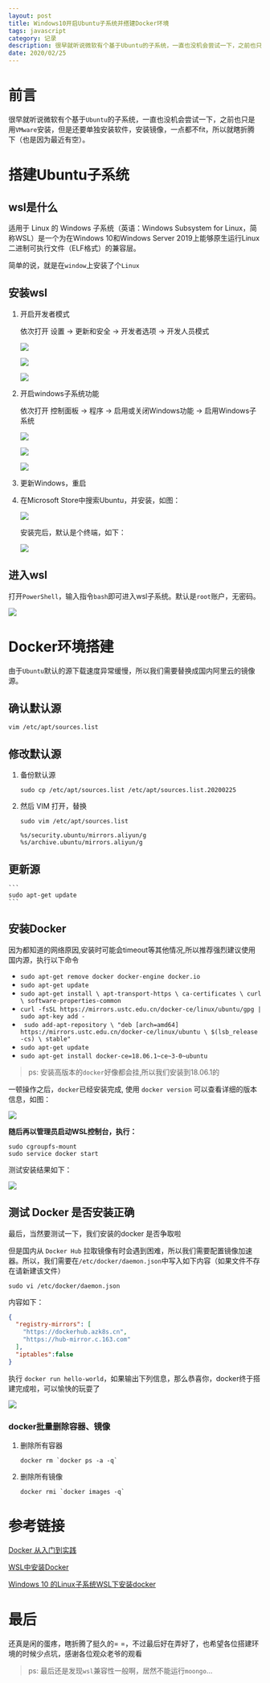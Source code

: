 ```yaml
---
layout: post
title: Windows10开启Ubuntu子系统并搭建Docker环境
tags: javascript
category: 记录
description: 很早就听说微软有个基于Ubuntu的子系统，一直也没机会尝试一下，之前也只是用VMware安装，但是还要单独安装软件，安装镜像，一点都不fit，所以就瞎折腾下（也是因为最近有空）。
date: 2020/02/25
---
```


# 前言

很早就听说微软有个基于`Ubuntu`的子系统，一直也没机会尝试一下，之前也只是用`VMware`安装，但是还要单独安装软件，安装镜像，一点都不fit，所以就瞎折腾下（也是因为最近有空）。

# 搭建Ubuntu子系统

## wsl是什么

适用于 Linux 的 Windows 子系统（英语：Windows Subsystem for Linux，简称WSL）是一个为在Windows 10和Windows Server 2019上能够原生运行Linux二进制可执行文件（ELF格式）的兼容层。

简单的说，就是在`window`上安装了个`Linux`

## 安装wsl

1. 开启开发者模式

    依次打开 设置 -> 更新和安全 -> 开发者选项 -> 开发人员模式

    ![](https://cdn.JsDelivr.net/gh/GATING/blog_imgs/2020-02-25/wsl01.jpg)

    ![](https://cdn.JsDelivr.net/gh/GATING/blog_imgs/2020-02-25/wsl02.jpg)

    ![](https://cdn.JsDelivr.net/gh/GATING/blog_imgs/2020-02-25/wsl03.jpg)



2. 开启windows子系统功能

    依次打开 控制面板 -> 程序 -> 启用或关闭Windows功能 -> 启用Windows子系统

    ![](https://cdn.JsDelivr.net/gh/GATING/blog_imgs/2020-02-25/wsl04.jpg)

    ![](https://cdn.JsDelivr.net/gh/GATING/blog_imgs/2020-02-25/wsl05.jpg)

    ![](https://cdn.JsDelivr.net/gh/GATING/blog_imgs/2020-02-25/wsl06.jpg)
    

3. 更新Windows，重启

4. 在Microsoft Store中搜索Ubuntu，并安装，如图：
    
    ![](https://cdn.JsDelivr.net/gh/GATING/blog_imgs/2020-02-25/wsl07.jpg)

    安装完后，默认是个终端，如下：

    ![](https://cdn.JsDelivr.net/gh/GATING/blog_imgs/2020-02-25/wsl08.jpg)

## 进入wsl

打开`PowerShell`，输入指令`bash`即可进入wsl子系统。默认是`root`账户，无密码。

![](https://cdn.JsDelivr.net/gh/GATING/blog_imgs/2020-02-25/wsl09.jpg)




# Docker环境搭建

由于`Ubuntu`默认的源下载速度异常缓慢，所以我们需要替换成国内阿里云的镜像源。

## 确认默认源

```shell
vim /etc/apt/sources.list
```

## 修改默认源

1. 备份默认源

    ```shell
    sudo cp /etc/apt/sources.list /etc/apt/sources.list.20200225
    ```

2. 然后 VIM 打开，替换

    ```shell
    sudo vim /etc/apt/sources.list
    
    %s/security.ubuntu/mirrors.aliyun/g
    %s/archive.ubuntu/mirrors.aliyun/g
    ```

## 更新源

    ```
    sudo apt-get update
    ```

## 安装Docker

因为都知道的网络原因,安装时可能会timeout等其他情况,所以推荐强烈建议使用国内源，执行以下命令

* `sudo apt-get remove docker docker-engine docker.io`
* `sudo apt-get update`
* `sudo apt-get install \ apt-transport-https \ ca-certificates \ curl \ software-properties-common`
* `curl -fsSL https://mirrors.ustc.edu.cn/docker-ce/linux/ubuntu/gpg | sudo apt-key add -`
* ` sudo add-apt-repository \
    "deb [arch=amd64] https://mirrors.ustc.edu.cn/docker-ce/linux/ubuntu \
    $(lsb_release -cs) \
    stable"`
* `sudo apt-get update`
* `sudo apt-get install docker-ce=18.06.1~ce~3-0~ubuntu`


> ps: 安装高版本的`docker`好像都会挂,所以我们安装到18.06.1的


一顿操作之后，`docker`已经安装完成, 使用 `docker version` 可以查看详细的版本信息，如图：

![](https://cdn.JsDelivr.net/gh/GATING/blog_imgs/2020-02-25/wsl10.jpg)


**随后再以管理员启动WSL控制台，执行：**

```shell
sudo cgroupfs-mount
sudo service docker start
```

测试安装结果如下：

![](https://cdn.JsDelivr.net/gh/GATING/blog_imgs/2020-02-25/wsl11.jpg)


## 测试 Docker 是否安装正确

最后，当然要测试一下，我们安装的docker 是否争取啦

但是国内从 `Docker Hub` 拉取镜像有时会遇到困难，所以我们需要配置镜像加速器。所以，我们需要在`/etc/docker/daemon.json`中写入如下内容（如果文件不存在请新建该文件）

```
sudo vi /etc/docker/daemon.json
```

内容如下：

```json
{
  "registry-mirrors": [
    "https://dockerhub.azk8s.cn",
    "https://hub-mirror.c.163.com"
  ],
  "iptables":false
}
```

执行 `docker run hello-world`，如果输出下列信息，那么恭喜你，docker终于搭建完成啦，可以愉快的玩耍了

![](https://cdn.JsDelivr.net/gh/GATING/blog_imgs/2020-02-25/wsl12.jpg)


### docker批量删除容器、镜像

1. 删除所有容器
    ```shell
    docker rm `docker ps -a -q`
    ```
2. 删除所有镜像
    ```shell
    docker rmi `docker images -q`
    ```

# 参考链接

[Docker 从入门到实践](https://vuepress.mirror.docker-practice.com/install/ubuntu.html#%E5%87%86%E5%A4%87%E5%B7%A5%E4%BD%9C)

[WSL中安装Docker](https://zhuanlan.zhihu.com/p/39187620)

[Windows 10 的Linux子系统WSL下安装docker](https://blog.csdn.net/weixin_42971644/article/details/99870601)

# 最后

还真是闲的蛋疼，瞎折腾了挺久的= =，不过最后好在弄好了，也希望各位搭建环境的时候少点坑，感谢各位观众老爷的观看

> ps: 最后还是发现`wsl`兼容性一般啊，居然不能运行`moongo`...